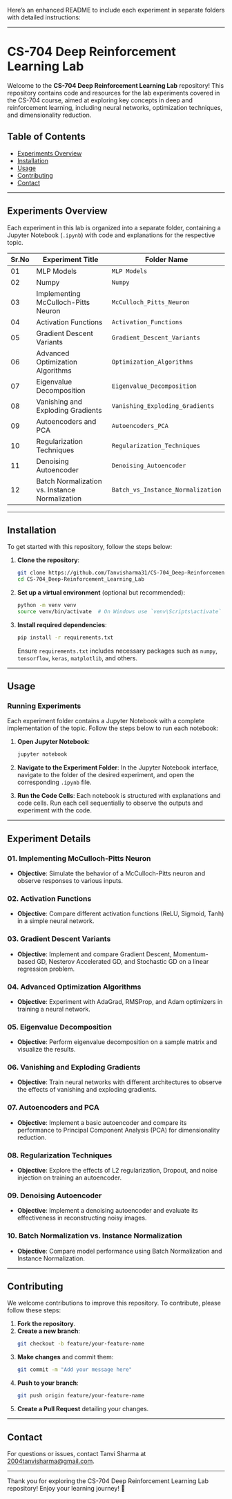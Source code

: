 Here’s an enhanced README to include each experiment in separate folders with detailed instructions:

---

# CS-704 Deep Reinforcement Learning Lab

Welcome to the **CS-704 Deep Reinforcement Learning Lab** repository! This repository contains code and resources for the lab experiments covered in the CS-704 course, aimed at exploring key concepts in deep and reinforcement learning, including neural networks, optimization techniques, and dimensionality reduction.

## Table of Contents

- [Experiments Overview](#experiments-overview)
- [Installation](#installation)
- [Usage](#usage)
- [Contributing](#contributing)
- [Contact](#contact)

---

## Experiments Overview

Each experiment in this lab is organized into a separate folder, containing a Jupyter Notebook (`.ipynb`) with code and explanations for the respective topic.

| Sr.No | Experiment Title | Folder Name |
|-------|-------------------|-------------|
| 01    | MLP Models | `MLP Models` |
| 02    | Numpy  | `Numpy` |
| 03    | Implementing McCulloch-Pitts Neuron | `McCulloch_Pitts_Neuron` |
| 04    | Activation Functions | `Activation_Functions` |
| 05    | Gradient Descent Variants | `Gradient_Descent_Variants` |
| 06    | Advanced Optimization Algorithms | `Optimization_Algorithms` |
| 07    | Eigenvalue Decomposition | `Eigenvalue_Decomposition` |
| 08    | Vanishing and Exploding Gradients | `Vanishing_Exploding_Gradients` |
| 09    | Autoencoders and PCA | `Autoencoders_PCA` |
| 10    | Regularization Techniques | `Regularization_Techniques` |
| 11    | Denoising Autoencoder | `Denoising_Autoencoder` |
| 12    | Batch Normalization vs. Instance Normalization | `Batch_vs_Instance_Normalization` |

---

## Installation

To get started with this repository, follow the steps below:

1. **Clone the repository**:
   ```bash
   git clone https://github.com/Tanvisharma31/CS-704_Deep-Reinforcement_Learning_Lab.git
   cd CS-704_Deep-Reinforcement_Learning_Lab
   ```

2. **Set up a virtual environment** (optional but recommended):
   ```bash
   python -m venv venv
   source venv/bin/activate  # On Windows use `venv\Scripts\activate`
   ```

3. **Install required dependencies**:
   ```bash
   pip install -r requirements.txt
   ```

   Ensure `requirements.txt` includes necessary packages such as `numpy`, `tensorflow`, `keras`, `matplotlib`, and others.

---

## Usage

### Running Experiments

Each experiment folder contains a Jupyter Notebook with a complete implementation of the topic. Follow the steps below to run each notebook:

1. **Open Jupyter Notebook**:
   ```bash
   jupyter notebook
   ```

2. **Navigate to the Experiment Folder**:
   In the Jupyter Notebook interface, navigate to the folder of the desired experiment, and open the corresponding `.ipynb` file.

3. **Run the Code Cells**:
   Each notebook is structured with explanations and code cells. Run each cell sequentially to observe the outputs and experiment with the code.

---

## Experiment Details

### 01. Implementing McCulloch-Pitts Neuron
- **Objective**: Simulate the behavior of a McCulloch-Pitts neuron and observe responses to various inputs.

### 02. Activation Functions
- **Objective**: Compare different activation functions (ReLU, Sigmoid, Tanh) in a simple neural network.

### 03. Gradient Descent Variants
- **Objective**: Implement and compare Gradient Descent, Momentum-based GD, Nesterov Accelerated GD, and Stochastic GD on a linear regression problem.

### 04. Advanced Optimization Algorithms
- **Objective**: Experiment with AdaGrad, RMSProp, and Adam optimizers in training a neural network.

### 05. Eigenvalue Decomposition
- **Objective**: Perform eigenvalue decomposition on a sample matrix and visualize the results.

### 06. Vanishing and Exploding Gradients
- **Objective**: Train neural networks with different architectures to observe the effects of vanishing and exploding gradients.

### 07. Autoencoders and PCA
- **Objective**: Implement a basic autoencoder and compare its performance to Principal Component Analysis (PCA) for dimensionality reduction.

### 08. Regularization Techniques
- **Objective**: Explore the effects of L2 regularization, Dropout, and noise injection on training an autoencoder.

### 09. Denoising Autoencoder
- **Objective**: Implement a denoising autoencoder and evaluate its effectiveness in reconstructing noisy images.

### 10. Batch Normalization vs. Instance Normalization
- **Objective**: Compare model performance using Batch Normalization and Instance Normalization.

---

## Contributing

We welcome contributions to improve this repository. To contribute, please follow these steps:

1. **Fork the repository**.
2. **Create a new branch**:
   ```bash
   git checkout -b feature/your-feature-name
   ```
3. **Make changes** and commit them:
   ```bash
   git commit -m "Add your message here"
   ```
4. **Push to your branch**:
   ```bash
   git push origin feature/your-feature-name
   ```
5. **Create a Pull Request** detailing your changes.

---

## Contact

For questions or issues, contact Tanvi Sharma at [2004tanvisharma@gmail.com](mailto:2004tanvisharma@gmail.com).

---

Thank you for exploring the CS-704 Deep Reinforcement Learning Lab repository! Enjoy your learning journey! 🚀